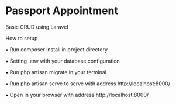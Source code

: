 # Passport Appointment

Basic CRUD using Laravel

How to setup

• Run composer install in project directory.

• Setting .env with your database configuration

• Run php artisan migrate in your terminal

• Run php artisan serve to serve with address http://localhost:8000/

• Open in your browser with address http://localhost:8000/
